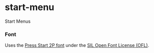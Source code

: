 # start-menu
Start Menus

### Font

Uses the [Press Start 2P font](http://www.fontspace.com/codeman38/press-start-2p) under the [SIL Open Font License (OFL)](http://opensource.org/licenses/OFL-1.1).
